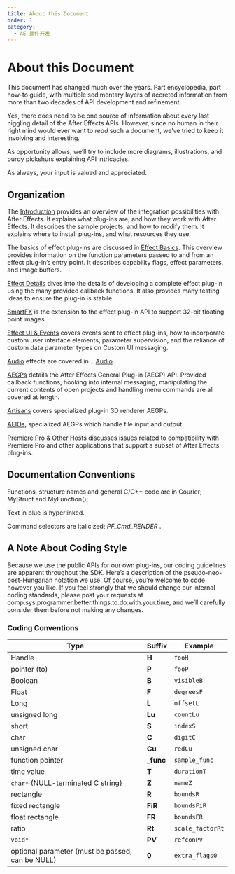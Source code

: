 ```yaml
---
title: About this Document
order: 1
category:
  - AE 插件开发
---
```


# About this Document

This document has changed much over the years. Part encyclopedia, part how-to guide, with multiple sedimentary layers of accreted information from more than two decades of API development and refinement.

Yes, there does need to be one source of information about every last niggling detail of the After Effects APIs. However, since no human in their right mind would ever want to _read_ such a document, we’ve tried to keep it involving and interesting.

As opportunity allows, we’ll try to include more diagrams, illustrations, and purdy pickshurs explaining API intricacies.

As always, your input is valued and appreciated.

## Organization

The [Introduction](https://ae-plugins.docsforadobe.dev/intro/intro.html#intro-intro) provides an overview of the integration possibilities with After Effects. It explains what plug-ins are, and how they work with After Effects. It describes the sample projects, and how to modify them. It explains where to install plug-ins, and what resources they use.

The basics of effect plug-ins are discussed in [Effect Basics](https://ae-plugins.docsforadobe.dev/effect-basics/effect-basics.html#effect-basics-effect-basics). This overview provides information on the function parameters passed to and from an effect plug-in’s entry point. It describes capability flags, effect parameters, and image buffers.

[Effect Details](https://ae-plugins.docsforadobe.dev/effect-details/effect-details.html#effect-details-effect-details) dives into the details of developing a complete effect plug-in using the many provided callback functions. It also provides many testing ideas to ensure the plug-in is stabile.

[SmartFX](https://ae-plugins.docsforadobe.dev/smartfx/smartfx.html#smartfx-smartfx) is the extension to the effect plug-in API to support 32-bit floating point images.

[Effect UI &amp; Events](https://ae-plugins.docsforadobe.dev/effect-ui-events/effect-ui-events.html#effect-ui-events-effect-ui-events) covers events sent to effect plug-ins, how to incorporate custom user interface elements, parameter supervision, and the reliance of custom data parameter types on Custom UI messaging.

[Audio](https://ae-plugins.docsforadobe.dev/audio/audio.html#audio-audio) effects are covered in… [Audio](https://ae-plugins.docsforadobe.dev/audio/audio.html#audio-audio).

[AEGPs](https://ae-plugins.docsforadobe.dev/aegps/aegps.html#aegps-aegps) details the After Effects General Plug-in (AEGP) API. Provided callback functions, hooking into internal messaging, manipulating the current contents of open projects and handling menu commands are all covered at length.

[Artisans](https://ae-plugins.docsforadobe.dev/artisans/artisans.html#artisans-artisans) covers specialized plug-in 3D renderer AEGPs.

[AEIOs](https://ae-plugins.docsforadobe.dev/aeios/aeios.html#aeios-aeios), specialized AEGPs which handle file input and output.

[Premiere Pro &amp; Other Hosts](https://ae-plugins.docsforadobe.dev/ppro/ppro.html#ppro-ppro) discusses issues related to compatibility with Premiere Pro and other applications that support a subset of After Effects plug-ins.

## Documentation Conventions

Functions, structure names and general C/C++ code are in Courier; MyStruct and MyFunction();

Text in blue is hyperlinked.

Command selectors are italicized; _PF_Cmd_RENDER_ .

## A Note About Coding Style

Because we use the public APIs for our own plug-ins, our coding guidelines are apparent throughout the SDK. Here’s a description of the pseudo-neo-post-Hungarian notation we use. Of course, you’re welcome to code however you like. If you feel strongly that we should change our internal coding standards, please post your requests at comp.sys.programmer.better.things.to.do.with.your.time, and we’ll carefully consider them before not making any changes.

### Coding Conventions

| Type                                             | Suffix     | Example          |
| ------------------------------------------------ | ---------- | ---------------- |
| Handle                                           | **H**      | `fooH`           |
| pointer (to)                                     | **P**      | `fooP`           |
| Boolean                                          | **B**      | `visibleB`       |
| Float                                            | **F**      | `degreesF`       |
| Long                                             | **L**      | `offsetL`        |
| unsigned long                                    | **Lu**     | `countLu`        |
| short                                            | **S**      | `indexS`         |
| char                                             | **C**      | `digitC`         |
| unsigned char                                    | **Cu**     | `redCu`          |
| function pointer                                 | **\_func** | `sample_func`    |
| time value                                       | **T**      | `durationT`      |
| `char*` (NULL-terminated C string)               | **Z**      | `nameZ`          |
| rectangle                                        | **R**      | `boundsR`        |
| fixed rectangle                                  | **FiR**    | `boundsFiR`      |
| float rectangle                                  | **FR**     | `boundsFR`       |
| ratio                                            | **Rt**     | `scale_factorRt` |
| `void*`                                          | **PV**     | `refconPV`       |
| optional parameter (must be passed, can be NULL) | **0**      | `extra_flags0`   |
